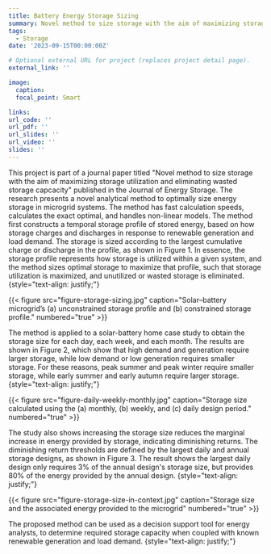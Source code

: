 ```yaml
---
title: Battery Energy Storage Sizing
summary: Novel method to size storage with the aim of maximizing storage utilization and eliminating wasted storage capcacity.
tags:
  - Storage
date: '2023-09-15T00:00:00Z'

# Optional external URL for project (replaces project detail page).
external_link: ''

image:
  caption: 
  focal_point: Smart

links:
url_code: ''
url_pdf: ''
url_slides: ''
url_video: ''
slides: ''
---
```


This project is part of a journal paper titled "Novel method to size storage with the aim of maximizing storage utilization and eliminating wasted storage capcacity" published in the Journal of Energy Storage. The research presents a novel analytical method to optimally size energy storage in microgrid systems. The method has fast calculation speeds, calculates the exact optimal, and handles non-linear models. The method first constructs a temporal storage profile of stored energy, based on how storage charges and discharges in response to renewable generation and load demand. The storage is sized according to the largest cumulative charge or discharge in the profile, as shown in Figure 1. In essence, the storage profile represents how storage is utilized within a given system, and the method sizes optimal storage to maximize that profile, such that storage utilization is maximized, and unutilized or wasted storage is eliminated. 
{style="text-align: justify;"}

{{< figure src="figure-storage-sizing.jpg" caption="Solar–battery microgrid’s (a) unconstrained storage profile and (b) constrained storage profile." numbered="true" >}}

The method is applied to a solar-battery home case study to obtain the storage size for each day, each week, and each month. The results are shown in Figure 2, which show that high demand and generation require larger storage, while low demand or low generation requires smaller storage. For these reasons, peak summer and peak winter require smaller storage, while early summer and early autumn require larger storage. 
{style="text-align: justify;"}

{{< figure src="figure-daily-weekly-monthly.jpg" caption="Storage size calculated using the (a) monthly, (b) weekly, and (c) daily design period." numbered="true" >}}

The study also shows increasing the storage size reduces the marginal increase in energy provided by storage, indicating diminishing returns. The diminishing return thresholds are defined by the largest daily and annual storage designs, as shown in Figure 3. The result shows the largest daily design only requires 3% of the annual design's storage size, but provides 80% of the energy provided by the annual design. 
{style="text-align: justify;"}

{{< figure src="figure-storage-size-in-context.jpg" caption="Storage size and the associated energy provided to the microgrid" numbered="true" >}}

The proposed method can be used as a decision support tool for energy analysts, to determine required storage capacity when coupled with known renewable generation and load demand.
{style="text-align: justify;"}
